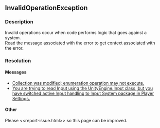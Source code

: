 ## InvalidOperationException
### Description
Invalid operations occur when code performs logic that goes against a system.  
Read the message associated with the error to get context associated with the error.

### Resolution
#### Messages
- [Collection was modified; enumeration operation may not execute.](InvalidOperationException/Collection%20Was%20Modified.md)
- [You are trying to read Input using the UnityEngine.Input class, but you have switched active Input handling to Input System package in Player Settings.](../../Input/Input%20System/Input%20Handling.md)

#### Other
Please <<report-issue.html>> so this page can be improved.  